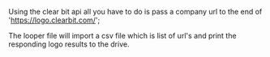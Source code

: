 
Using the clear bit api all you have to do is pass a company url to the end of 'https://logo.clearbit.com/';

The looper file will import a csv file which is list of url's and print the responding logo results to the drive.


